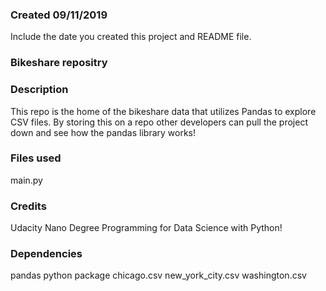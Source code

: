 ### Created 09/11/2019
Include the date you created this project and README file.

### Bikeshare repositry

### Description
This repo is the home of the bikeshare data that utilizes Pandas to explore CSV files.
By storing this on a repo other developers can pull the project down and see how the pandas 
library works!

### Files used
main.py
### Credits
Udacity Nano Degree Programming for Data Science with Python! 
### Dependencies 
pandas python package
chicago.csv
new_york_city.csv
washington.csv